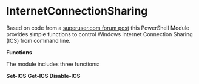 # InternetConnectionSharing
Based on code from a [superuser.com forum post](https://superuser.com/questions/470319/how-to-enable-internet-connection-sharing-using-command-line/649183) this PowerShell Module provides simple functions to control Windows Internet Connection Sharing (ICS) from command line.

**Functions**

The module includes three functions:

__Set-ICS__
__Get-ICS__
__Disable-ICS__
